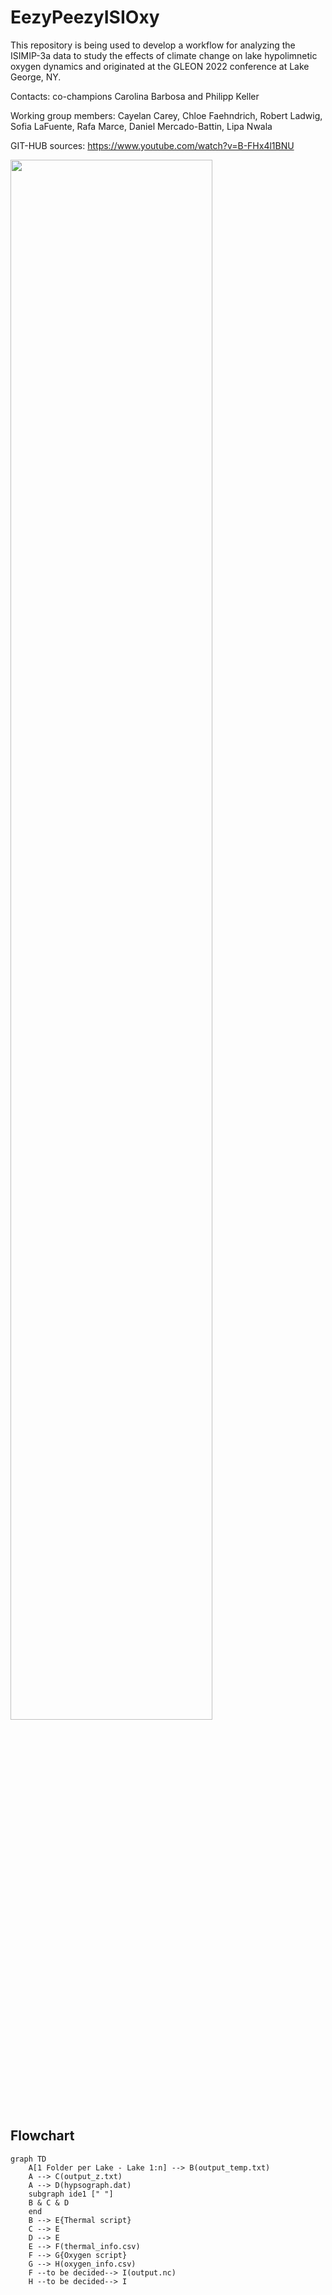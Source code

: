 # EezyPeezyISIOxy

This repository is being used to develop a workflow for analyzing the ISIMIP-3a data to study the effects of climate change on lake hypolimnetic oxygen dynamics and originated at the GLEON 2022 conference at Lake George, NY.

Contacts: co-champions Carolina Barbosa and Philipp Keller

Working group members: Cayelan Carey, Chloe Faehndrich, Robert Ladwig, Sofia LaFuente, Rafa Marce, Daniel Mercado-Battin, Lipa Nwala

GIT-HUB sources:
https://www.youtube.com/watch?v=B-FHx4l1BNU 

<a href="url"><img src="OxygenTest.png" width=80% height=80% ></a>

## Flowchart

```mermaid
graph TD
    A[1 Folder per Lake - Lake 1:n] --> B(output_temp.txt)
    A --> C(output_z.txt)
    A --> D(hypsograph.dat)
    subgraph ide1 [" "]
    B & C & D
    end
    B --> E{Thermal script}
    C --> E
    D --> E
    E --> F(thermal_info.csv)
    F --> G{Oxygen script}
    G --> H(oxygen_info.csv)
    F --to be decided--> I(output.nc)
    H --to be decided--> I

```
